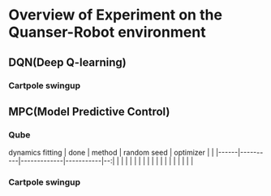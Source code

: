 # Overview of Experiment on the Quanser-Robot environment

## DQN(Deep Q-learning)

### Cartpole swingup





## MPC(Model Predictive Control)

### Qube
dynamics fitting
| done |  method  | random seed | optimizer |   |
|------|----------|-------------|-----------|--:|
|      |          |             |           |   |
|      |          |             |           |   |
|      |          |             |           |   |



### Cartpole swingup
